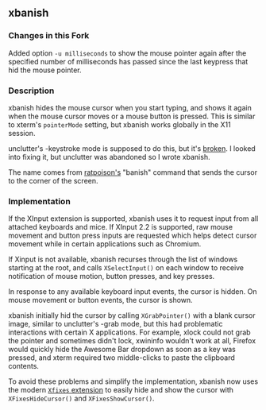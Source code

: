 ## xbanish

### Changes in this Fork

Added option `-u milliseconds` to show the mouse pointer again after the
specified number of milliseconds has passed since the last keypress that hid
the mouse pointer.

### Description

xbanish hides the mouse cursor when you start typing, and shows it again when
the mouse cursor moves or a mouse button is pressed.
This is similar to xterm's `pointerMode` setting, but xbanish works globally in
the X11 session.

unclutter's -keystroke mode is supposed to do this, but it's
[broken](https://bugs.launchpad.net/ubuntu/+source/unclutter/+bug/54148).
I looked into fixing it, but unclutter was abandoned so I wrote xbanish.

The name comes from
[ratpoison's](https://www.nongnu.org/ratpoison/)
"banish" command that sends the cursor to the corner of the screen.

### Implementation

If the XInput extension is supported, xbanish uses it to request input from all
attached keyboards and mice.
If XInput 2.2 is supported, raw mouse movement and button press inputs are
requested which helps detect cursor movement while in certain applications such
as Chromium.

If Xinput is not available, xbanish recurses through the list of windows
starting at the root, and calls `XSelectInput()` on each window to receive
notification of mouse motion, button presses, and key presses.

In response to any available keyboard input events, the cursor is hidden.
On mouse movement or button events, the cursor is shown.

xbanish initially hid the cursor by calling `XGrabPointer()` with a blank
cursor image, similar to unclutter's -grab mode, but this had problematic
interactions with certain X applications.
For example, xlock could not grab the pointer and sometimes didn't lock,
xwininfo wouldn't work at all, Firefox would quickly hide the Awesome Bar
dropdown as soon as a key was pressed, and xterm required two middle-clicks to
paste the clipboard contents.

To avoid these problems and simplify the implementation, xbanish now uses the
modern
[`Xfixes` extension](http://cgit.freedesktop.org/xorg/proto/fixesproto/plain/fixesproto.txt)
to easily hide and show the cursor with `XFixesHideCursor()` and
`XFixesShowCursor()`.
